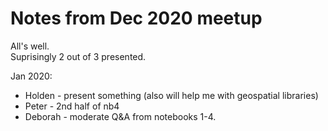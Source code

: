 # Notes from Dec 2020 meetup  

All's well.  
Suprisingly 2 out of 3 presented.  

Jan 2020:  
  * Holden - present something (also will help me with geospatial libraries)  
  * Peter - 2nd half of nb4  
  * Deborah - moderate Q&A from notebooks 1-4.  
  
